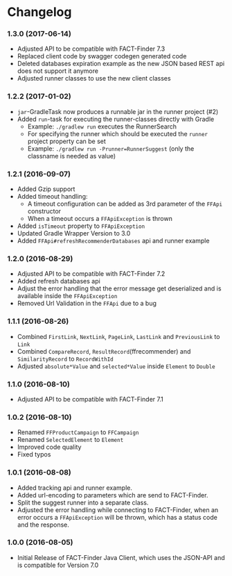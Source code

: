 # Changelog
### 1.3.0 (2017-06-14)
- Adjusted API to be compatible with FACT-Finder 7.3
- Replaced client code by swagger codegen generated code
- Deleted databases expiration example as the new JSON based REST api does not support it anymore
- Adjusted runner classes to use the new client classes
  
### 1.2.2 (2017-01-02)
- `jar`-GradleTask now produces a runnable jar in the runner project (#2)
- Added `run`-task for executing the runner-classes directly with Gradle
  - Example: `./gradlew run` executes the RunnerSearch
  - For specifying the runner which should be executed the `runner` project property can be set
  - Example: `./gradlew run -Prunner=RunnerSuggest` (only the classname is needed as value)

### 1.2.1 (2016-09-07)
- Added Gzip support
- Added timeout handling:
  - A timeout configuration can be added as 3rd parameter of the `FFApi` constructor
  - When a timeout occurs a `FFApiException` is thrown
- Added `isTimeout` property to `FFApiException`
- Updated Gradle Wrapper Version to 3.0
- Added `FFApi#refreshRecommenderDatabases` api and runner example

### 1.2.0 (2016-08-29)
- Adjusted API to be compatible with FACT-Finder 7.2
- Added refresh databases api
- Adjust the error handling that the error message get deserialized and is available inside the `FFApiException`
- Removed Url Validation in the `FFApi` due to a bug

### 1.1.1 (2016-08-26)
- Combined `FirstLink`, `NextLink`, `PageLink`, `LastLink` and `PreviousLink` to `Link`
- Combined `CompareRecord`, `ResultRecord`(ffrecommender) and `SimilarityRecord` to `RecordWithId`
- Adjusted `absolute*Value` and `selected*Value` inside `Element` to `Double`

### 1.1.0 (2016-08-10)
- Adjusted API to be compatible with FACT-Finder 7.1

### 1.0.2 (2016-08-10)
- Renamed `FFProductCampaign` to `FFCampaign`
- Renamed `SelectedElement` to `Element`
- Improved code quality
- Fixed typos

### 1.0.1 (2016-08-08)
- Added tracking api and runner example.
- Added url-encoding to parameters which are send to FACT-Finder.
- Split the suggest runner into a separate class.
- Adjusted the error handling while connecting to FACT-Finder, when an error occurs a `FFApiException` will be thrown, which has a status code and the response.

### 1.0.0 (2016-08-05)
- Initial Release of FACT-Finder Java Client, which uses the JSON-API and is compatible for Version 7.0
